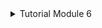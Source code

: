 <details>
<summary>Tutorial Module 6</summary>

# Commit 1 Reflection notes
In the `handle_connection` function, there is a new `BufReader` instance that wraps a mutable reference to the stream. `BufReader` adds buffering by managing calls to the `std::io::Read` trait method.

There is also a variable called `http_request` to collect the request lines that the browser sends to the server. We indicate that we want to collect these lines in a vector by adding an annotation of type `Vec<_>`.

`BufReader` implements the `std::io::BufRead` trait, which provides a line method. The line method returns an iterator `Result<String, std::io::Error>` by splitting the data stream every time it sees a new line byte. To get each String, we map and unwrap each Result. The result may be an error if the data is not valid UTF-8 or if there was a problem reading from the stream.

# Commit 2 Screen Capture
![Commit 2 screen capture](/assets/images/commit2ss.png)

# Commit 3 Reflection Notes
![Commit 3 screen capture](/assets/images/commit3ss.png)
I separate the responses using if-else which reads the request_line. If the read request_line is "GET / HTTP/1.1" then the code will respond back with the correct template and vice versa if the read request_line is wrong.

Refactoring is really needed because it has many benefits, including code that is easier to read and if the code is easy to read then the code will be easier to modify and if the code is easy to modify then the code will have high maintainability.

# Commit 4 Reflection Notes
when entering /URI, the application will respond quickly. But when the /sleep URI is entered and then the / URI is entered in a separate browser window, the application will wait until the /sleep loading process is complete and then start processing /. In other words, the user accessing / must wait for the loading of other users accessing /sleep.
</details>